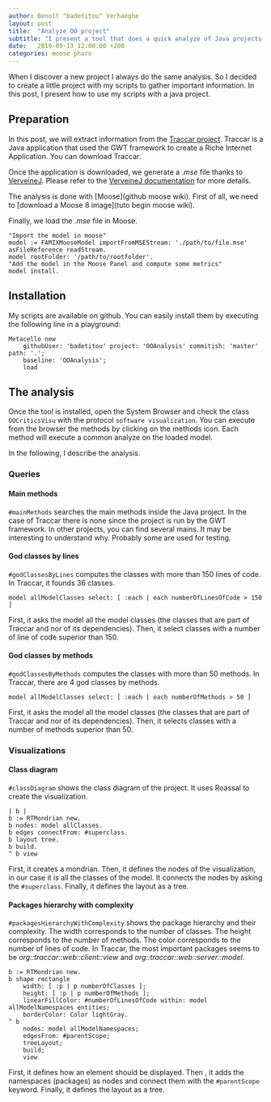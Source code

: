 ```yaml
---
author: Benoît "badetitou" Verhaeghe
layout: post
title:  "Analyze OO project"
subtitle: "I present a tool that does a quick analyze of Java projects With Moose"
date:   2019-09-13 12:00:00 +200
categories: moose pharo
---
```


When I discover a new project I always do the same analysis.
So I decided to create a little project with my scripts to gather important information.
In this post, I present how to use my scripts with a java project.

## Preparation

In this post, we will extract information from the [Traccar project](https://github.com/traccar/traccar-web).
Traccar is a Java application that used the GWT framework to create a Riche Internet Application.
You can download Traccar.

Once the application is downloaded, we generate a _.mse_ file thanks to [VerveineJ](https://github.com/moosetechnology/VerveineJ).
Please refer to the [VerveineJ documentation](https://moosetechnology.github.io/moose-wiki/projects/parsers/VerveineJ.html) for more details.

The analysis is done with [Moose](github moose wiki).
First of all, we need to [download a Moose 8 image](tuto begin moose wiki).

Finally, we load the _.mse_ file in Moose.

```st
"Import the model in moose"
model := FAMIXMooseModel importFromMSEStream: './path/to/file.mse' asFileReference readStream.
model rootFolder: '/path/to/rootfolder'.
"Add the model in the Moose Panel and compute some metrics"
model install.
```

## Installation

My scripts are available on github.
You can easily install them by executing the following line in a playground:

```st
Metacello new
    githubUser: 'badetitou' project: 'OOAnalysis' commitish: 'master' path: '.';
    baseline: 'OOAnalysis';
    load
```

## The analysis

Once the tool is installed, open the System Browser and check the class `OOCriticsVisu` with the protocol `software visualization`.
You can execute from the browser the methods by clicking on the methods icon.
Each method will execute a common analyze on the loaded model.

In the following, I describe the analysis.

### Queries

#### Main methods

`#mainMethods` searches the main methods inside the Java project.
In the case of Traccar there is none since the project is run by the GWT framework.
In other projects, you can find several mains.
It may be interesting to understand why.
Probably some are used for testing.

#### God classes by lines

`#godClassesByLines` computes the classes with more than 150 lines of code.
In Traccar, it founds 36 classes.

```st
model allModelClasses select: [ :each | each numberOfLinesOfCode > 150 ]
```

First, it asks the model all the model classes (the classes that are part of Traccar and nor of its dependencies).
Then, it select classes with a number of line of code superior than 150.

#### God classes by methods

`#godClassesByMethods` computes the classes with more than 50 methods.
In Traccar, there are 4 god classes by methods.

```st
model allModelClasses select: [ :each | each numberOfMethods > 50 ]
```

First, it asks the model all the model classes (the classes that are part of Traccar and nor of its dependencies).
Then, it selects classes with a number of methods superior than 50.

### Visualizations

#### Class diagram

`#classDiagram` shows the class diagram of the project.
It uses Roassal to create the visualization.

```st
| b |
b := RTMondrian new.
b nodes: model allClasses.
b edges connectFrom: #superclass.
b layout tree.
b build.
^ b view
```

First, it creates a mondrian.
Then, it defines the nodes of the visualization, in our case it is all the classes of the model.
It connects the nodes by asking the `#superclass`.
Finally, it defines the layout as a tree.

#### Packages hierarchy with complexity

`#packagesHierarchyWithComplexity` shows the package hierarchy and their complexity.
The width corresponds to the number of classes.
The height corresponds to the number of methods.
The color corresponds to the number of lines of code.
In Traccar, the most important packages seems to be _org::traccar::web::client::view_ and _org::traccar::web::server::model_.

```st
b := RTMondrian new.
b shape rectangle
    width: [ :p | p numberOfClasses ];
    height: [ :p | p numberOfMethods ];
    linearFillColor: #numberOfLinesOfCode within: model allModelNamespaces entities;
    borderColor: Color lightGray.
^ b
    nodes: model allModelNamespaces;
    edgesFrom: #parentScope;
    treeLayout;
    build;
    view
```

First, it defines how an element should be displayed.
Then , it adds the namespaces (packages) as nodes and connect them with the `#parentScope` keyword.
Finally, it defines the layout as a tree. 
